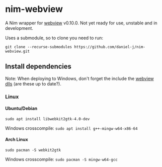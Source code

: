 # nim-webview

A Nim wrapper for [webview](https://github.com/webview/webview) v0.10.0. Not yet ready for use, unstable and in development.

Uses a submodule, so to clone you need to run:

`git clone --recurse-submodules https://github.com/daniel-j/nim-webview.git`

## Install dependencies

Note: When deploying to Windows, don't forget the include the [webview dlls](https://github.com/webview/webview/tree/master/dll/x64) (are these up to date?).

### Linux

#### Ubuntu/Debian

`sudo apt install libwebkit2gtk-4.0-dev`

Windows crosscompile: `sudo apt install g++-mingw-w64-x86-64`

#### Arch Linux

`sudo pacman -S webkit2gtk`

Windows crosscompile: `sudo pacman -S mingw-w64-gcc`

